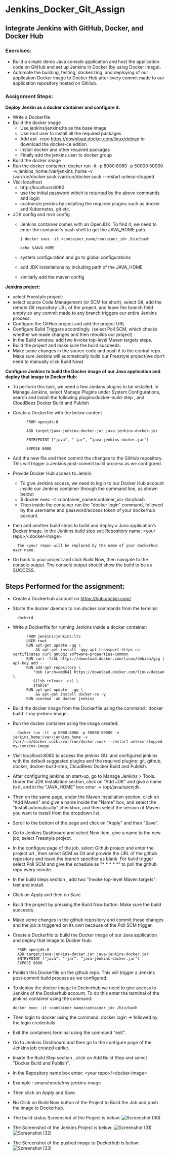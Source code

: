 # Jenkins_Docker_Git_Assign

## Integrate Jenkins with GitHub, Docker, and Docker Hub
### Exercises:
 - Build a simple demo Java console application and host the application code on GitHub and set up Jenkins in Docker (by using Docker Image).
 - Automate the building, testing, dockerizing, and deploying of our application Docker image to Docker Hub after every commit made to our application repository hosted on GitHub.

### Assignment Steps:
 **Deploy Jenkin as a docker container and configure it:**
  - Write a Dockerfile  
  - Build the docker image
    - Use jenkins/jenkins:lts  as the base image
    - Use root user to install all the required packages
    - Add apt -repo https://download.docker.com/linux/debian  to download the docker-ce edition
    - Install docker and other required packages
    - Finally add the jenkins user to docker group
  - Build the docker image
  - Run the docker container: docker run -it -p 8080:8080 -p 50000:50000 -v jenkins_home:/var/jenkins_home -v /var/run/docker.sock:/var/run/docker.sock --restart unless-stopped <docker image>
  - Visit localhost 
    - http://localhost:8080
    - use the initial password which is returned by the above commands and login
    - customize jenkins by installing the required plugins such as docker and Kubernetes, git etc.
  - JDK config and mvn config
    - Jenkins container comes with an OpenJDK. To find it, we need to enter the container’s bash shell to get the JAVA_HOME path.
    
          $ docker exec -it <container_name/container_id> /bin/bash
      
          echo $JAVA_HOME
    - system configuration and go to global configurations
    - add JDK installations by including path of the JAVA_HOME
    - similarly add the maven config
  
 **Jenkins project:**
  - select Freestyle project:
  - select source Code Management (or SCM for short), select Git, add the remote Git repository URL of the project, and leave the branch field empty so any commit made to any branch triggers our entire Jenkins process:
  - Configure the GitHub project and add the project URL
  - Configure Build Triggers accordingly. (select Poll SCM, which checks whether we made changes and then rebuilds our project)
  - In the Build window, add two Invoke top-level Maven targets steps.
  - Build the project and make sure the build succeeds.
  - Make some changes in the source code and push it to the central repo. Make sure Jenkins will automatically build our Freestyle project(we don’t need to manually click Build Now)

 **Configure Jenkins to build the Docker image of our Java application and deploy that image to Docker Hub:**
  - To perform this task, we need a few Jenkins plugins to be installed. In Manage Jenkins, select Manage Plugins under System Configurations, search and install the following plugins:docker-build-step , and CloudBees Docker Build and Publish
  - Create a Dockerfile with the below content

              FROM openjdk:8
    
              ADD target/java-jenkins-docker.jar java-jenkins-docker.jar

              ENTRYPOINT ["java", "-jar”, “java-jenkins-docker.jar"]
    
              EXPOSE 8080

  - Add the new file and then commit the changes to the GitHub repository. This will trigger a Jenkins post-commit build process as we configured.
  - Provide Docker Hub access to Jenkin:
    - To give Jenkins access, we need to login to our Docker Hub account inside our Jenkins container through the command line, as shown below:
    -  $ docker exec -it <container_name/container_id> /bin/bash
    -  Then inside the container run the "docker login" command, followed by the username and password/access token of your dockerhub account.
  - then add another build steps to build and deploy a Java application’s Docker image. In the Jenkins build step set:
          Repository name: \<your repo\>/\<docker-image\>
    
          The <your repo> will be replaced by the name of your dockerhub user name.
  - Go back to your project and click Build Now, then navigate to the console output. The console output should show the build to be as SUCCESS.


 ## Steps Performed for the assignment:
  - Create a Dockerhub account on https://hub.docker.com/
  - Starte the docker daemon to run docker commands from the terminal

          dockerd
  - Write a Dockerfile for running Jenkins inside a docker container:

              FROM jenkins/jenkins:lts
              USER root
              RUN apt-get update -qq \
                  && apt-get install -qqy apt-transport-https ca-certificates curl gnupg2 software-properties-common
              RUN curl -fsSL https://download.docker.com/linux/debian/gpg | apt-key add -
              RUN add-apt-repository \
                 "deb [arch=amd64] https://download.docker.com/linux/debian \
                 $(lsb_release -cs) \
                 stable"
              RUN apt-get update  -qq \
                  && apt-get install docker-ce -y
              RUN usermod -aG docker jenkins
  - Build the docker image from the Dockerfile using the command : docker build -t my-jenkins-image .
  - Run the docker container using the image created:
    
          docker run -it -p 8080:8080 -p 50000:50000 -v jenkins_home:/var/jenkins_home -v /var/run/docker.sock:/var/run/docker.sock --restart unless-stopped my-jenkins-image
  - Visit localhost:8080 to access the jenkins GUI and configured jenkins with the default suggested plugins and the  required plugins: git, github, docker, docker-build-step, CloudBees Docker Build and Publish.
  - After configuring jenkins on start-up, go to Manage Jenkins > Tools. Under the JDK Installation section, click on "Add JDK" and give a name to it, and in the "JAVA_HOME" box enter -> /opt/java/openjdk.
  - Then on the same page, under the Maven Installation section, click on "Add Maven" and give a name inside the "Name" box, and select the "Install automatically" checkbox, and then select the version of Maven you want to install from the dropdown list.
  - Scroll to the bottom of the page and click on "Apply" and then "Save".
  - Go to Jenkins Dashboard and select New Item, give a name to the new job, select Freestyle project.
  - In the configure page of the job, select Github project and enter the project url , then select SCM as Git and provide the URL of the github repository and leave the branch specifier as blank. For build trigger select Poll SCM and give the schedule as "* * * * *" to poll the github repo every minute.
  - In the build steps section , add two "Invoke top-level Maven targets": test and install.
  - Click on Apply and then on Save.
  - Build the project by pressing the Build Now button. Make sure the build succeeds.
  - Make some changes in the github repository and commit those changes and the job is triggered on its own because of the Poll SCM trigger.
  - Create a Dockerfile to build the Docker image of our Java application and deploy that image to Docker Hub:
    
          FROM openjdk:8
          ADD target/java-jenkins-docker.jar java-jenkins-docker.jar
          ENTRYPOINT ["java", "-jar”, “java-jenkins-docker.jar"]
          EXPOSE 8080
  - Publish this Dockerfile on the github repo. This will trigger a Jenkins post-commit build process as we configured.
  - To deploy the docker image to Dockerhub we need to give access to Jenkins of the Dockerhub account. To do this enter the terminal of the jenkins container using the command:
    
        docker exec -it <container_name/container_id> /bin/bash
  - Then login to docker using the command: docker login -> followed by the login credentials
  - Exit the containers terminal using the command "exit".
  - Go to Jenkins Dashboard and then go to the configure page of the Jenkins job created earlier.
  - Inside the Build Step section , click on Add Build Step and select "Docker Build and Publish".
  - In the Repository name box enter: \<your repo\>/\<docker-image\>
  - Example : amanshreeta/my-jenkins-image
  - Then click on Apply and Save.
  - No Click on Build Now button of the Project to Build the Job and push the image to Dockerhub.
  - The build status Screenshot of the Project is below:
![Screenshot (30)](https://github.com/AmanShreeTA/Jenkins_Docker_Git_Assign/assets/155889933/eb8aac61-d504-43d5-9f9d-671ea5f98b96)

  - The Screenshot of the Jenkins Project is below:
![Screenshot (31)](https://github.com/AmanShreeTA/Jenkins_Docker_Git_Assign/assets/155889933/06dd1493-10c5-445a-9c29-becfc777cf45)
![Screenshot (32)](https://github.com/AmanShreeTA/Jenkins_Docker_Git_Assign/assets/155889933/5e7dd338-9bdf-4423-8420-da52cfe7f921)

  - The Screenshot of the pushed image to Dockerhub is below:
![Screenshot (33)](https://github.com/AmanShreeTA/Jenkins_Docker_Git_Assign/assets/155889933/14ff954c-41d4-4f66-a1e3-82a584889edd)
